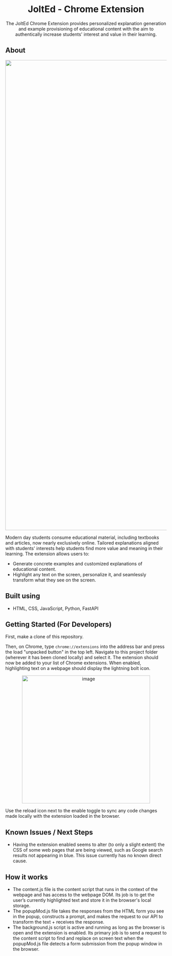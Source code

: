 <!-- PROJECT LOGO -->
<br />
<div align="center">
  <h1 align="center">JoltEd - Chrome Extension</h1>

  <p align="center">
    The JoltEd Chrome Extension provides personalized explanation generation and example provisioning of educational content with the aim to authentically increase students' interest and value in their learning.
  </p>
</div>


<!-- ABOUT -->
## About
<p align="center">
  <img width="1470" alt="Screenshot 2023-11-03 at 3 32 57 PM" src="https://github.com/ACCELab-UofT/JoltEd-Chrome-Extension/assets/73498725/113bd8ad-c22b-4f98-89b1-d51bee5e4af1">
</p>

Modern day students consume educational material, including textbooks and articles, now nearly exclusively online. Tailored explanations aligned with students' interests help students find more value and meaning in their learning. The extension allows users to:
* Generate concrete examples and customized explanations of educational content.
* Highlight any text on the screen, personalize it, and seamlessly transform what they see on the screen. 

## Built using
* HTML, CSS, JavaScript, Python, FastAPI


<!-- LICENSE -->
## Getting Started (For Developers)
First, make a clone of this repository.

Then, on Chrome, type ```chrome://extensions``` into the address bar and press the load "unpacked button" in the top left. Navigate to this project folder (wherever it has been cloned locally) and select it. The extension should now be added to your list of Chrome extensions. When enabled, highlighting text on a webpage should display the lightning bolt icon.

<p align="center">
  <img width="400" alt="image" src="https://github.com/jaeyonglee3/JoltEd-Chrome-Extension/assets/73498725/e6fb9bbe-5adc-479f-a264-38dfd508aeae">
</p>

Use the reload icon next to the enable toggle to sync any code changes made locally with the extension loaded in the browser. 

## Known Issues / Next Steps
* Having the extension enabled seems to alter (to only a slight extent) the CSS of some web pages that are being viewed, such as Google search results not appearing in blue. This issue currently has no known direct cause.

## How it works
* The content.js file is the content script that runs in the context of the webpage and has access to the webpage DOM. Its job is to get the user’s currently highlighted text and store it in the browser's local storage. 
* The popupMod.js file takes the responses from the HTML form you see in the popup, constructs a prompt, and makes the request to our API to transform the text + receives the response. 
* The background.js script is active and running as long as the browser is open and the extension is enabled. Its primary job is to send a request to the content script to find and replace on screen text when the popupMod.js file detects a form submission from the popup window in the browser.
